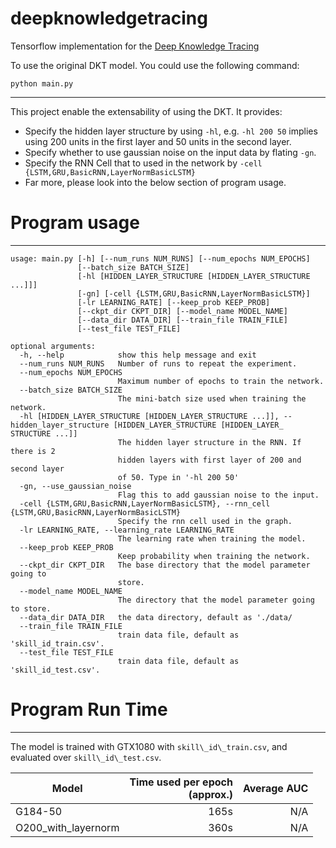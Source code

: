 # deepknowledgetracing
Tensorflow implementation for the [Deep Knowledge Tracing](http://stanford.edu/~cpiech/bio/papers/deepKnowledgeTracing.pdf)

To use the original DKT model. You could use the following command:
```
python main.py
```

----------
This project enable the extensability of using the DKT. It provides:
- Specify the hidden layer structure by using `-hl`, e.g. `-hl 200 50` implies using 200 units in the first layer and 50 units in the second layer.
- Specify whether to use gaussian noise on the input data by flating `-gn`.
- Specify the RNN Cell that to used in the network by `-cell {LSTM,GRU,BasicRNN,LayerNormBasicLSTM}`
- Far more, please look into the below section of program usage.


# Program usage
----------
```
usage: main.py [-h] [--num_runs NUM_RUNS] [--num_epochs NUM_EPOCHS]
               [--batch_size BATCH_SIZE]
               [-hl [HIDDEN_LAYER_STRUCTURE [HIDDEN_LAYER_STRUCTURE ...]]]
               [-gn] [-cell {LSTM,GRU,BasicRNN,LayerNormBasicLSTM}]
               [-lr LEARNING_RATE] [--keep_prob KEEP_PROB]
               [--ckpt_dir CKPT_DIR] [--model_name MODEL_NAME]
               [--data_dir DATA_DIR] [--train_file TRAIN_FILE]
               [--test_file TEST_FILE]

optional arguments:
  -h, --help            show this help message and exit
  --num_runs NUM_RUNS   Number of runs to repeat the experiment.
  --num_epochs NUM_EPOCHS
                        Maximum number of epochs to train the network.
  --batch_size BATCH_SIZE
                        The mini-batch size used when training the network.
  -hl [HIDDEN_LAYER_STRUCTURE [HIDDEN_LAYER_STRUCTURE ...]], --hidden_layer_structure [HIDDEN_LAYER_STRUCTURE [HIDDEN_LAYER_
STRUCTURE ...]]
                        The hidden layer structure in the RNN. If there is 2
                        hidden layers with first layer of 200 and second layer
                        of 50. Type in '-hl 200 50'
  -gn, --use_gaussian_noise
                        Flag this to add gaussian noise to the input.
  -cell {LSTM,GRU,BasicRNN,LayerNormBasicLSTM}, --rnn_cell {LSTM,GRU,BasicRNN,LayerNormBasicLSTM}
                        Specify the rnn cell used in the graph.
  -lr LEARNING_RATE, --learning_rate LEARNING_RATE
                        The learning rate when training the model.
  --keep_prob KEEP_PROB
                        Keep probability when training the network.
  --ckpt_dir CKPT_DIR   The base directory that the model parameter going to
                        store.
  --model_name MODEL_NAME
                        The directory that the model parameter going to store.
  --data_dir DATA_DIR   the data directory, default as './data/
  --train_file TRAIN_FILE
                        train data file, default as 'skill_id_train.csv'.
  --test_file TEST_FILE
                        train data file, default as 'skill_id_test.csv'.

```

# Program Run Time
---
The model is trained with GTX1080 with `skill\_id\_train.csv`, and evaluated over `skill\_id\_test.csv`.

| Model | Time used per epoch<br/>(approx.) | Average AUC  |
| --- |---:|---:|
| G184-50       | 165s | N/A |
| O200\_with\_layernorm    |  360s  | N/A |

